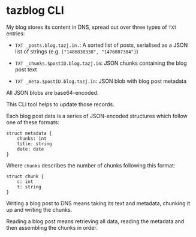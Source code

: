 tazblog CLI
===========

My blog stores its content in DNS, spread out over three types of `TXT` entries:

* `TXT _posts.blog.tazj.in.`: A sorted list of posts, serialised as a JSON list of
  strings (e.g. `["1486830338", "1476807384"]`)

* `TXT _chunks.$postID.blog.tazj.in`: JSON chunks containing the blog post text

* `TXT _meta.$postID.blog.tazj.in`: JSON blob with blog post metadata

All JSON blobs are base64-encoded.

This CLI tool helps to update those records.

Each blog post data is a series of JSON-encoded structures which follow one of
these formats:

```
struct metadata {
    chunks: int
    title: string
    date: date
}
```

Where `chunks` describes the number of chunks following this format:

```
struct chunk {
    c: int
    t: string
}
```

Writing a blog post to DNS means taking its text and metadata, chunking it up
and writing the chunks.

Reading a blog post means retrieving all data, reading the metadata and then
assembling the chunks in order.

